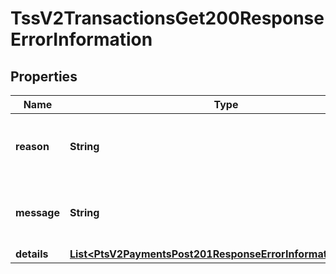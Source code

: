 
# TssV2TransactionsGet200ResponseErrorInformation

## Properties
Name | Type | Description | Notes
------------ | ------------- | ------------- | -------------
**reason** | **String** | The description for this field is not available. |  [optional]
**message** | **String** | The description for this field is not available. |  [optional]
**details** | [**List&lt;PtsV2PaymentsPost201ResponseErrorInformationDetails&gt;**](PtsV2PaymentsPost201ResponseErrorInformationDetails.md) |  |  [optional]



